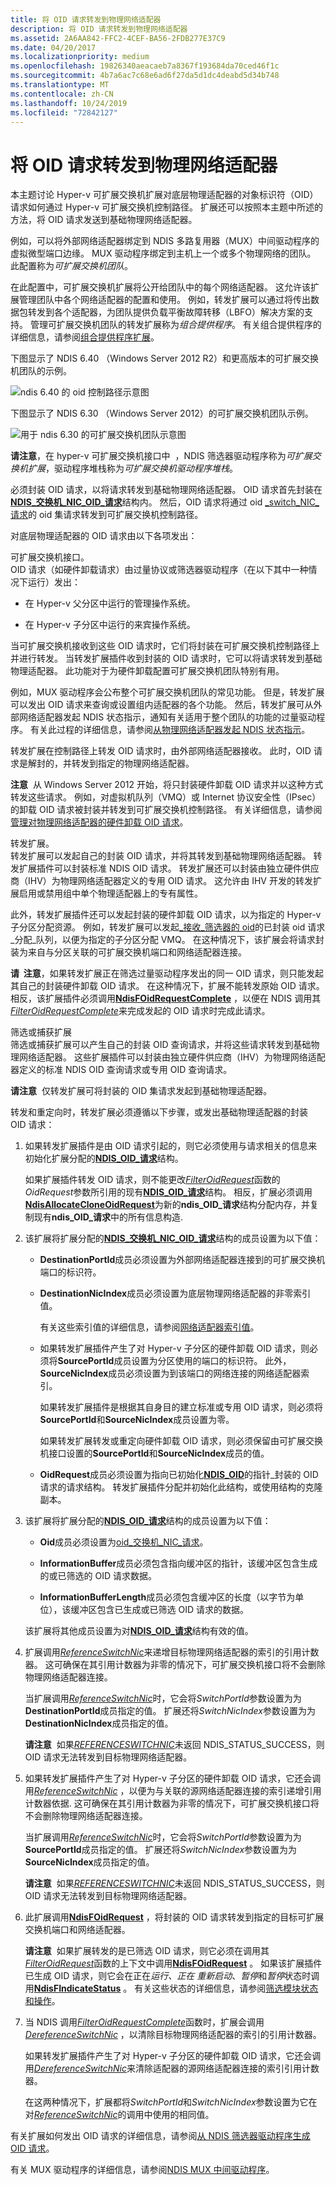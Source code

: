 ```yaml
---
title: 将 OID 请求转发到物理网络适配器
description: 将 OID 请求转发到物理网络适配器
ms.assetid: 2A6AA842-FFC2-4CEF-BA56-2FDB277E37C9
ms.date: 04/20/2017
ms.localizationpriority: medium
ms.openlocfilehash: 19826340aeacaeb7a8367f193684da70ced46f1c
ms.sourcegitcommit: 4b7a6ac7c68e6ad6f27da5d1dc4deabd5d34b748
ms.translationtype: MT
ms.contentlocale: zh-CN
ms.lasthandoff: 10/24/2019
ms.locfileid: "72842127"
---
```

# <a name="forwarding-oid-requests-to-physical-network-adapters"></a>将 OID 请求转发到物理网络适配器


本主题讨论 Hyper-v 可扩展交换机扩展对底层物理适配器的对象标识符（OID）请求如何通过 Hyper-v 可扩展交换机控制路径。 扩展还可以按照本主题中所述的方法，将 OID 请求发送到基础物理网络适配器。

例如，可以将外部网络适配器绑定到 NDIS 多路复用器（MUX）中间驱动程序的虚拟微型端口边缘。 MUX 驱动程序绑定到主机上一个或多个物理网络的团队。 此配置称为*可扩展交换机团队*。

在此配置中，可扩展交换机扩展将公开给团队中的每个网络适配器。 这允许该扩展管理团队中各个网络适配器的配置和使用。 例如，转发扩展可以通过将传出数据包转发到各个适配器，为团队提供负载平衡故障转移（LBFO）解决方案的支持。 管理可扩展交换机团队的转发扩展称为*组合提供程序*。 有关组合提供程序的详细信息，请参阅[组合提供程序扩展](teaming-provider-extensions.md)。

下图显示了 NDIS 6.40 （Windows Server 2012 R2）和更高版本的可扩展交换机团队的示例。

![ndis 6.40 的 oid 控制路径示意图](images/vswitch-oid-controlpath2-ndis640.png)

下图显示了 NDIS 6.30 （Windows Server 2012）的可扩展交换机团队示例。

![用于 ndis 6.30 的可扩展交换机团队示意图](images/vswitch-oid-controlpath2.png)

**请注意**，在 hyper-v 可扩展交换机接口中  ，NDIS 筛选器驱动程序称为*可扩展交换机扩展*，驱动程序堆栈称为*可扩展交换机驱动程序堆栈*。

 

必须封装 OID 请求，以将请求转发到基础物理网络适配器。 OID 请求首先封装在[**NDIS\_交换机\_NIC\_OID\_请求**](https://docs.microsoft.com/windows-hardware/drivers/ddi/ntddndis/ns-ntddndis-_ndis_switch_nic_oid_request)结构内。 然后，OID 请求将通过 oid [\_switch\_NIC\_请求](https://docs.microsoft.com/windows-hardware/drivers/network/oid-switch-nic-request)的 oid 集请求转发到可扩展交换机控制路径。

对底层物理适配器的 OID 请求由以下各项发出：

<a href="" id="the-extensible-switch-interface-"></a>可扩展交换机接口。  
OID 请求（如硬件卸载请求）由过量协议或筛选器驱动程序（在以下其中一种情况下运行）发出：

-   在 Hyper-v 父分区中运行的管理操作系统。

-   在 Hyper-v 子分区中运行的来宾操作系统。

当可扩展交换机接收到这些 OID 请求时，它们将封装在可扩展交换机控制路径上并进行转发。 当转发扩展插件收到封装的 OID 请求时，它可以将请求转发到基础物理适配器。 此功能对于为硬件卸载配置可扩展交换机团队特别有用。

例如，MUX 驱动程序会公布整个可扩展交换机团队的常见功能。 但是，转发扩展可以发出 OID 请求来查询或设置组内适配器的各个功能。 然后，转发扩展可从外部网络适配器发起 NDIS 状态指示，通知有关适用于整个团队的功能的过量驱动程序。 有关此过程的详细信息，请参阅[从物理网络适配器发起 NDIS 状态指示](originating-ndis-status-indications-from-physical-network-adapters.md)。

转发扩展在控制路径上转发 OID 请求时，由外部网络适配器接收。 此时，OID 请求是解封的，并转发到指定的物理网络适配器。

**注意**  从 Windows Server 2012 开始，将只封装硬件卸载 OID 请求并以这种方式转发这些请求。 例如，对虚拟机队列（VMQ）或 Internet 协议安全性（IPsec）的卸载 OID 请求被封装并转发到可扩展交换机控制路径。 有关详细信息，请参阅[管理对物理网络适配器的硬件卸载 OID 请求](managing-hardware-offload-oid-requests-to-physical-network-adapters.md)。

 

<a href="" id="a-forwarding-extension-"></a>转发扩展。  
转发扩展可以发起自己的封装 OID 请求，并将其转发到基础物理网络适配器。 转发扩展插件可以封装标准 NDIS OID 请求。 转发扩展还可以封装由独立硬件供应商（IHV）为物理网络适配器定义的专用 OID 请求。 这允许由 IHV 开发的转发扩展启用或禁用组中单个物理适配器上的专有属性。

此外，转发扩展插件还可以发起封装的硬件卸载 OID 请求，以为指定的 Hyper-v 子分区分配资源。 例如，转发扩展可以发起[\_接收\_筛选器的 oid](https://docs.microsoft.com/windows-hardware/drivers/network/oid-receive-filter-allocate-queue)的已封装 oid 请求\_分配\_队列，以便为指定的子分区分配 VMQ。 在这种情况下，该扩展会将请求封装为来自与分区关联的可扩展交换机端口和网络适配器连接。

**请  注意**，如果转发扩展正在筛选过量驱动程序发出的同一 OID 请求，则只能发起其自己的封装硬件卸载 OID 请求。 在这种情况下，扩展不能转发原始 OID 请求。 相反，该扩展插件必须调用[**NdisFOidRequestComplete**](https://docs.microsoft.com/windows-hardware/drivers/ddi/ndis/nf-ndis-ndisfoidrequestcomplete) ，以便在 NDIS 调用其[*FilterOidRequestComplete*](https://docs.microsoft.com/windows-hardware/drivers/ddi/ndis/nc-ndis-filter_oid_request_complete)来完成发起的 OID 请求时完成此请求。

 

<a href="" id="filtering-or-capturing-extensions"></a>筛选或捕获扩展  
筛选或捕获扩展可以产生自己的封装 OID 查询请求，并将这些请求转发到基础物理网络适配器。 这些扩展插件可以封装由独立硬件供应商（IHV）为物理网络适配器定义的标准 NDIS OID 查询请求或专用 OID 查询请求。

**请注意**  仅转发扩展可将封装的 OID 集请求发起到基础物理适配器。

 

转发和重定向时，转发扩展必须遵循以下步骤，或发出基础物理适配器的封装 OID 请求：

1.  如果转发扩展插件是由 OID 请求引起的，则它必须使用与请求相关的信息来初始化扩展分配的[**NDIS\_OID\_请求**](https://docs.microsoft.com/windows-hardware/drivers/ddi/ndis/ns-ndis-_ndis_oid_request)结构。

    如果扩展插件转发 OID 请求，则不能更改[*FilterOidRequest*](https://docs.microsoft.com/windows-hardware/drivers/ddi/ndis/nc-ndis-filter_oid_request)函数的*OidRequest*参数所引用的现有[**NDIS\_OID\_请求**](https://docs.microsoft.com/windows-hardware/drivers/ddi/ndis/ns-ndis-_ndis_oid_request)结构。 相反，扩展必须调用[**NdisAllocateCloneOidRequest**](https://docs.microsoft.com/windows-hardware/drivers/ddi/ndis/nf-ndis-ndisallocatecloneoidrequest)为新的**ndis\_OID\_请求**结构分配内存，并复制现有**ndis\_OID\_请求**中的所有信息构造.

2.  该扩展将扩展分配的[**NDIS\_交换机\_NIC\_OID\_请求**](https://docs.microsoft.com/windows-hardware/drivers/ddi/ntddndis/ns-ntddndis-_ndis_switch_nic_oid_request)结构的成员设置为以下值：

    -   **DestinationPortId**成员必须设置为外部网络适配器连接到的可扩展交换机端口的标识符。

    -   **DestinationNicIndex**成员必须设置为底层物理网络适配器的非零索引值。

        有关这些索引值的详细信息，请参阅[网络适配器索引值](network-adapter-index-values.md)。

    -   如果转发扩展插件产生了对 Hyper-v 子分区的硬件卸载 OID 请求，则必须将**SourcePortId**成员设置为分区使用的端口的标识符。 此外， **SourceNicIndex**成员必须设置为到该端口的网络连接的网络适配器索引。

        如果转发扩展插件是根据其自身目的建立标准或专用 OID 请求，则必须将**SourcePortId**和**SourceNicIndex**成员设置为零。

        如果转发扩展转发或重定向硬件卸载 OID 请求，则必须保留由可扩展交换机接口设置的**SourcePortId**和**SourceNicIndex**成员的值。

    -   **OidRequest**成员必须设置为指向已初始化[**NDIS\_OID**](https://docs.microsoft.com/windows-hardware/drivers/ddi/ndis/ns-ndis-_ndis_oid_request)的指针\_封装的 OID 请求的请求结构。 转发扩展插件分配并初始化此结构，或使用结构的克隆副本。

3.  该扩展将扩展分配的[**NDIS\_OID\_请求**](https://docs.microsoft.com/windows-hardware/drivers/ddi/ndis/ns-ndis-_ndis_oid_request)结构的成员设置为以下值：

    -   **Oid**成员必须设置为[oid\_交换机\_NIC\_请求](https://docs.microsoft.com/windows-hardware/drivers/network/oid-switch-nic-request)。

    -   **InformationBuffer**成员必须包含指向缓冲区的指针，该缓冲区包含生成的或已筛选的 OID 请求数据。

    -   **InformationBufferLength**成员必须包含缓冲区的长度（以字节为单位），该缓冲区包含已生成或已筛选 OID 请求的数据。

    该扩展将其他成员设置为对[**NDIS\_OID\_请求**](https://docs.microsoft.com/windows-hardware/drivers/ddi/ndis/ns-ndis-_ndis_oid_request)结构有效的值。

4.  扩展调用[*ReferenceSwitchNic*](https://docs.microsoft.com/windows-hardware/drivers/ddi/ndis/nc-ndis-ndis_switch_reference_switch_nic)来递增目标物理网络适配器的索引的引用计数器。 这可确保在其引用计数器为非零的情况下，可扩展交换机接口将不会删除物理网络适配器连接。

    当扩展调用[*ReferenceSwitchNic*](https://docs.microsoft.com/windows-hardware/drivers/ddi/ndis/nc-ndis-ndis_switch_reference_switch_nic)时，它会将*SwitchPortId*参数设置为为**DestinationPortId**成员指定的值。 扩展还将*SwitchNicIndex*参数设置为为**DestinationNicIndex**成员指定的值。

    **请注意**  如果[*REFERENCESWITCHNIC*](https://docs.microsoft.com/windows-hardware/drivers/ddi/ndis/nc-ndis-ndis_switch_reference_switch_nic)未返回 NDIS\_STATUS\_SUCCESS，则 OID 请求无法转发到目标物理网络适配器。

     

5.  如果转发扩展插件产生了对 Hyper-v 子分区的硬件卸载 OID 请求，它还会调用[*ReferenceSwitchNic*](https://docs.microsoft.com/windows-hardware/drivers/ddi/ndis/nc-ndis-ndis_switch_reference_switch_nic) ，以便为与关联的源网络适配器连接的索引递增引用计数器依据. 这可确保在其引用计数器为非零的情况下，可扩展交换机接口将不会删除物理网络适配器连接。

    当扩展调用[*ReferenceSwitchNic*](https://docs.microsoft.com/windows-hardware/drivers/ddi/ndis/nc-ndis-ndis_switch_reference_switch_nic)时，它会将*SwitchPortId*参数设置为为**SourcePortId**成员指定的值。 扩展还将*SwitchNicIndex*参数设置为为**SourceNicIndex**成员指定的值。

    **请注意**  如果[*REFERENCESWITCHNIC*](https://docs.microsoft.com/windows-hardware/drivers/ddi/ndis/nc-ndis-ndis_switch_reference_switch_nic)未返回 NDIS\_STATUS\_SUCCESS，则 OID 请求无法转发到目标物理网络适配器。

     

6.  此扩展调用[**NdisFOidRequest**](https://docs.microsoft.com/windows-hardware/drivers/ddi/ndis/nf-ndis-ndisfoidrequest) ，将封装的 OID 请求转发到指定的目标可扩展交换机端口和网络适配器。

    **请注意**  如果扩展转发的是已筛选 OID 请求，则它必须在调用其[*FilterOidRequest*](https://docs.microsoft.com/windows-hardware/drivers/ddi/ndis/nc-ndis-filter_oid_request)函数的上下文中调用[**NdisFOidRequest**](https://docs.microsoft.com/windows-hardware/drivers/ddi/ndis/nf-ndis-ndisfoidrequest) 。 如果该扩展插件已生成 OID 请求，则它会在正在*运行、正在* *重新启动*、*暂停*和*暂停*状态时调用[**NdisFIndicateStatus**](https://docs.microsoft.com/windows-hardware/drivers/ddi/ndis/nf-ndis-ndisfindicatestatus) 。 有关这些状态的详细信息，请参阅[筛选模块状态和操作](filter-module-states-and-operations.md)。

     

7.  当 NDIS 调用[*FilterOidRequestComplete*](https://docs.microsoft.com/windows-hardware/drivers/ddi/ndis/nc-ndis-filter_oid_request_complete)函数时，扩展会调用[*DereferenceSwitchNic*](https://docs.microsoft.com/windows-hardware/drivers/ddi/ndis/nc-ndis-ndis_switch_dereference_switch_nic) ，以清除目标物理网络适配器的索引的引用计数器。

    如果转发扩展插件产生了对 Hyper-v 子分区的硬件卸载 OID 请求，它还会调用[*DereferenceSwitchNic*](https://docs.microsoft.com/windows-hardware/drivers/ddi/ndis/nc-ndis-ndis_switch_dereference_switch_nic)来清除适配器的源网络适配器连接的索引引用计数器。

    在这两种情况下，扩展都将*SwitchPortId*和*SwitchNicIndex*参数设置为它在对[*ReferenceSwitchNic*](https://docs.microsoft.com/windows-hardware/drivers/ddi/ndis/nc-ndis-ndis_switch_reference_switch_nic)的调用中使用的相同值。

有关扩展如何发出 OID 请求的详细信息，请参阅[从 NDIS 筛选器驱动程序生成 OID 请求](generating-oid-requests-from-an-ndis-filter-driver.md)。

有关 MUX 驱动程序的详细信息，请参阅[NDIS MUX 中间驱动程序](ndis-mux-intermediate-drivers.md)。

 

 





